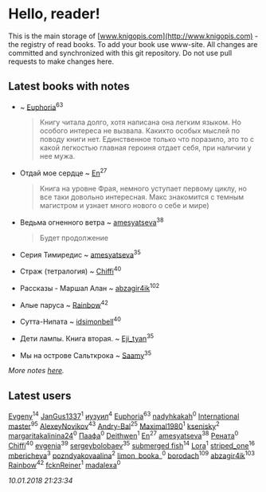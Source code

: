 # Hello, reader!
This is the main storage of [www.knigopis.com](http://www.knigopis.com) - the registry of read books.
To add your book use www-site. All changes are committed and synchronized with this git repository.
Do not use pull requests to make changes here.


## Latest books with notes
*  ~ [Euphoria](users/106/106304994652616315178-google)<sup>63</sup>
    > Книгу читала долго, хотя написана она легким языком. Но особого интереса не вызвала. Какихто особых мыслей по поводу книги нет. Единственное только что поразило, это то с какой легкостью главная героиня отдает себя, при наличии у нее мужа.

* Отдай мое сердце ~ [En](users/333/333646551-vkontakte)<sup>27</sup>
    > Книга на уровне Фрая, немного уступает первому циклу, но все таки довольно интересная. Макс знакомится с темным магистром и узнает много нового о себе и мире)

* Ведьма огненного ветра ~ [amesyatseva](users/335/3358937-vkontakte)<sup>38</sup>
    > Будет продолжение

* Серия Тимиредис ~ [amesyatseva](users/335/3358937-vkontakte)<sup>35</sup>

* Страж (тетралогия) ~ [Chiffi](users/105/105831994080785626680-google)<sup>40</sup>

* Рассказы - Маршал Алан ~ [abzagir4ik](users/362/3621623-vkontakte)<sup>102</sup>

* Алые паруса ~ [Rainbow](users/109/109787328219839805802-google)<sup>42</sup>

* Сутта-Нипата ~ [idsimonbell](users/380/380554090-vkontakte)<sup>40</sup>

* Дети лампы. Книга вторая. ~ [Eji_tyan](users/235/2352103981-twitter)<sup>35</sup>

* Мы на острове Сальткрока ~ [Saamy](users/115/115226508-vkontakte)<sup>35</sup>


_More notes [here](latest_books_with_notes.md)._


## Latest users
[Evgeny](users/105/105112991095828409681-google)<sup>14</sup> 
[JanGus1337](users/111/111539592390354730982-google)<sup>1</sup> 
[иузуил](users/238/238356806-vkontakte)<sup>4</sup> 
[Euphoria](users/106/106304994652616315178-google)<sup>63</sup> 
[nadyhkakah](users/798/798608-vkontakte)<sup>0</sup> 
[International master](users/741/74140988-vkontakte)<sup>95</sup> 
[AlexeyNovikov](users/170/170278332-vkontakte)<sup>43</sup> 
[Andry-Bal](users/109/109232883876697421544-google)<sup>25</sup> 
[Maximal1980](users/197/1979457-vkontakte)<sup>1</sup> 
[ksenisky](users/206/2060252005-instagram)<sup>2</sup> 
[margaritakalinina24](users/169/169113881-vkontakte)<sup>0</sup> 
[Паафа](users/986/9864321-vkontakte)<sup>0</sup> 
[Deithwen](users/403/403308167-vkontakte)<sup>1</sup> 
[En](users/333/333646551-vkontakte)<sup>27</sup> 
[amesyatseva](users/335/3358937-vkontakte)<sup>38</sup> 
[Рената](users/107/107972721574215631181-google)<sup>0</sup> 
[Chiffi](users/105/105831994080785626680-google)<sup>40</sup> 
[evgenia](users/100/100004430323900-facebook)<sup>39</sup> 
[sergeybolobaev](users/112/112205967961310617540-google)<sup>35</sup> 
[submerged fish](users/471/471364154-yandex)<sup>14</sup> 
[Lora](users/105/105383463978163046246-google)<sup>1</sup> 
[striped_one](users/249/249815548-vkontakte)<sup>16</sup> 
[mbericheva](users/191/191788437-vkontakte)<sup>3</sup> 
[pozndyakovaalina](users/228/228787647-vkontakte)<sup>2</sup> 
[limon_booka_](users/274/2745958281-twitter)<sup>0</sup> 
[borodach](users/157/15706320-vkontakte)<sup>109</sup> 
[abzagir4ik](users/362/3621623-vkontakte)<sup>103</sup> 
[Rainbow](users/109/109787328219839805802-google)<sup>42</sup> 
[fcknReiner](users/117/117562645015612287623-google)<sup>1</sup> 
[madalexa](users/176/176370773-vkontakte)<sup>0</sup> 


_10.01.2018 21:23:34_
